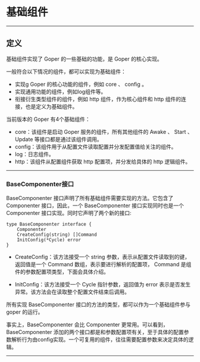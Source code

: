 # 基础组件

---
## 定义
基础组件实现了 Goper 的一些基础的功能，是 Goper 的核心实现。

一般符合以下情况的组件，都可以实现为基础组件：
   - 实现g Goper 的核心功能的组件，例如 core 、 config 。
   - 实现通用功能的组件，例如log组件等。
   - 衔接衍生类型组件的组件，例如 http 组件，作为核心组件和 http 组件的连接，也是定义为基础组件。

当前版本的 Goper 有4个基础组件：
   - core：该组件是启动 Goper 服务的组件，所有其他组件的 Awake 、 Start 、 Update 等接口都是通过该组件调用。
   - config：该组件用于从配置文件读取配置并分发配置值给关注的组件。
   - log：日志组件。
   - http：该组件从配置组件获取 http 配置项，并分发给具体的 http 逻辑组件。

---
### BaseComponenter接口
BaseComponenter 接口声明了所有基础组件需要实现的方法。它包含了 Componenter 接口，因此，一个 BaseComponenter 接口实现同时也是一个 Componenter 接口实现。同时它声明了两个新的接口:

```
type BaseComponenter interface {
	Componenter
	CreateConfig(string) []Command
	InitConfig(*Cycle) error
}
```

- CreateConfig：该方法接受一个 string 参数，表示从配置文件读取到的键，返回值是一个 Command 数组，表示要进行解析的配置项， Command 是组件的参数配置项类型，下面会具体介绍。

- InitConfig：该方法接受一个 Cycle 指针参数，返回值为 error 表示是否发生异常。该方法会在读取整个配置文件结束后调用。

所有实现 BaseComponenter 接口的方法的类型，都可以作为一个基础组件参与 goper 的运行。

事实上，BaseComponenter 会比 Componenter 更常用。可以看到，BaseComponenter 添加的两个接口都是和参数配置项有关，至于具体的配置参数解析行为由config实现。一个可复用的组件，往往需要配置参数来决定具体的逻辑。

---